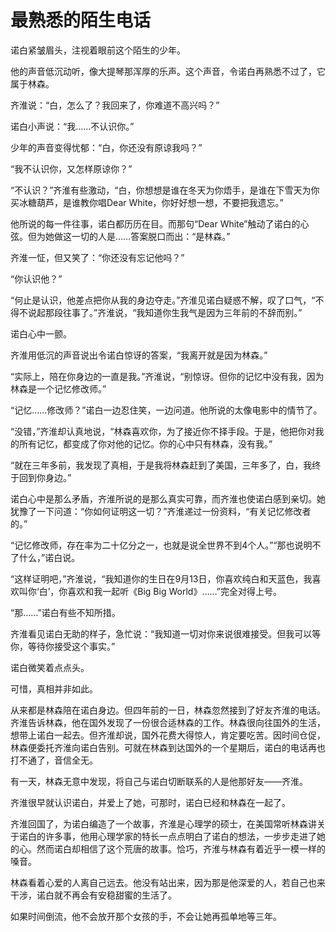 # 最熟悉的陌生电话

诺白紧皱眉头，注视着眼前这个陌生的少年。 

他的声音低沉动听，像大提琴那浑厚的乐声。这个声音，令诺白再熟悉不过了，它属于林森。 

齐淮说：“白，怎么了？我回来了，你难道不高兴吗？” 

诺白小声说：“我……不认识你。” 

少年的声音变得忧郁：“白，你还没有原谅我吗？” 

“我不认识你，又怎样原谅你？” 

“不认识？”齐淮有些激动，“白，你想想是谁在冬天为你焐手，是谁在下雪天为你买冰糖葫芦，是谁教你唱Dear White，你好好想一想，不要把我遗忘。” 

他所说的每一件往事，诺白都历历在目。而那句“Dear White”触动了诺白的心弦。但为她做这一切的人是……答案脱口而出：“是林森。” 

齐淮一怔，但又笑了：“你还没有忘记他吗？” 

“你认识他？” 

“何止是认识，他差点把你从我的身边夺走。”齐淮见诺白疑惑不解，叹了口气，“不得不说起那段往事了。”齐淮说，“我知道你生我气是因为三年前的不辞而别。” 

诺白心中一颤。 

齐淮用低沉的声音说出令诺白惊讶的答案，“我离开就是因为林森。” 

“实际上，陪在你身边的一直是我。”齐淮说，“别惊讶。但你的记忆中没有我，因为林森是一个记忆修改师。” 

“记忆……修改师？”诺白一边忍住笑，一边问道。他所说的太像电影中的情节了。 

“没错，”齐淮却认真地说，“林森喜欢你，为了接近你不择手段。于是，他把你对我的所有记忆，都变成了你对他的记忆。你的心中只有林森，没有我。” 

“就在三年多前，我发现了真相，于是我将林森赶到了美国，三年多了，白，我终于回到你身边。” 

诺白心中是那么矛盾，齐淮所说的是那么真实可靠，而齐淮也使诺白感到亲切。她犹豫了一下问道：“你如何证明这一切？”齐淮递过一份资料，“有关记忆修改者的。” 

“记忆修改师，存在率为二十亿分之一，也就是说全世界不到4个人。”“那也说明不了什么，”诺白说。 

“这样证明吧，”齐淮说，“我知道你的生日在9月13日，你喜欢纯白和天蓝色，我喜欢叫你‘白’，你喜欢和我一起听《Big Big World》……”完全对得上号。 

“那……”诺白有些不知所措。 

齐淮看见诺白无助的样子，急忙说：“我知道一切对你来说很难接受。但我可以等你，等待你接受这个事实。” 

诺白微笑着点点头。 

可惜，真相并非如此。 

从来都是林森陪在诺白身边。但四年前的一日，林森忽然接到了好友齐淮的电话。齐淮告诉林森，他在国外发现了一份很合适林森的工作。林森很向往国外的生活，想带上诺白一起去。但齐淮却说，国外花费大得惊人，肯定要吃苦。因时间仓促，林森便委托齐淮向诺白告别。可就在林森到达国外的一个星期后，诺白的电话再也打不通了，音信全无。 

有一天，林森无意中发现，将自己与诺白切断联系的人是他那好友——齐淮。 

齐淮很早就认识诺白，并爱上了她，可那时，诺白已经和林森在一起了。 

齐淮回国了，为诺白编造了一个故事，齐淮是心理学的硕士，在美国常听林森讲关于诺白的许多事，他用心理学家的特长一点点明白了诺白的想法，一步步走进了她的心。然而诺白却相信了这个荒唐的故事。恰巧，齐淮与林森有着近乎一模一样的嗓音。 

林森看着心爱的人离自己远去。他没有站出来，因为那是他深爱的人，若自己也来干涉，诺白就不再会有安稳甜蜜的生活了。 

如果时间倒流，他不会放开那个女孩的手，不会让她再孤单地等三年。
